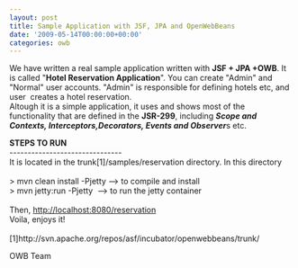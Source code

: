 ```yaml
---
layout: post
title: Sample Application with JSF, JPA and OpenWebBeans
date: '2009-05-14T00:00:00+00:00'
categories: owb
---
```

<p>We have written a real sample application written with <b>JSF + JPA +OWB</b>. It is called &quot;<b><span id="lw_1242331916_6" class="yshortcuts">Hotel Reservation Application</span></b>&quot;. You can create &quot;Admin&quot; and &quot;Normal&quot; user accounts. &quot;Admin&quot; is responsible for defining hotels etc, and user&nbsp; creates a <span id="lw_1242331916_7" class="yshortcuts" style="background: transparent none repeat scroll 0% 50%; cursor: pointer; -moz-background-clip: -moz-initial; -moz-background-origin: -moz-initial; -moz-background-inline-policy: -moz-initial;">hotel reservation</span>.<br />Altough it is a simple application, it uses and shows most of the functionality that are defined in the <b>JSR-299</b>, including <b><i>Scope and Contexts, Interceptors,Decorators, Events and Observer</i></b>s etc.<br /></p><p><b>STEPS TO RUN</b><br />-------------------------------<br />It is located in the trunk[1]/samples/reservation directory. In this directory<br /><br />&gt; mvn clean install -Pjetty --&gt; to compile and install<br />&gt; mvn jetty:run -Pjetty &nbsp;--&gt; to run the jetty container<br /><br />Then, <a target="_blank" href="http://localhost:8080/reservation"><span id="lw_1242331916_8" class="yshortcuts">http://localhost:8080/reservation</span></a><br />Voila, enjoys it!<br /><br />[1]http://svn.apache.org/repos/asf/incubator/openwebbeans/trunk/</p><p>OWB Team<br /></p>
